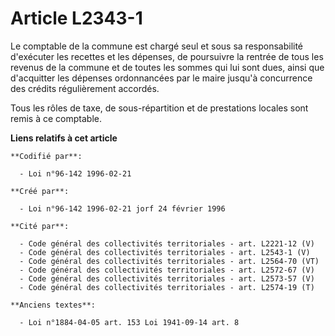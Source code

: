 # Article L2343-1

Le comptable de la commune est chargé seul et sous sa responsabilité d'exécuter les recettes et les dépenses, de poursuivre
la rentrée de tous les revenus de la commune et de toutes les sommes qui lui sont dues, ainsi que d'acquitter les dépenses
ordonnancées par le maire jusqu'à concurrence des crédits régulièrement accordés.

Tous les rôles de taxe, de sous-répartition et de prestations locales sont remis à ce comptable.

**Liens relatifs à cet article**

	**Codifié par**:

	  - Loi n°96-142 1996-02-21

	**Créé par**:

	  - Loi n°96-142 1996-02-21 jorf 24 février 1996

	**Cité par**:

	  - Code général des collectivités territoriales - art. L2221-12 (V)
	  - Code général des collectivités territoriales - art. L2543-1 (V)
	  - Code général des collectivités territoriales - art. L2564-70 (VT)
	  - Code général des collectivités territoriales - art. L2572-67 (V)
	  - Code général des collectivités territoriales - art. L2573-57 (V)
	  - Code général des collectivités territoriales - art. L2574-19 (T)

	**Anciens textes**:

	  - Loi n°1884-04-05 art. 153 Loi 1941-09-14 art. 8
